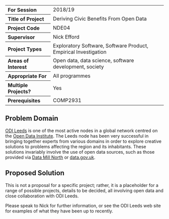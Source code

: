 <table>
<tr>
<th align="left">For Session</th>
<td>2018/19</td>
</tr>
<tr>
<th align="left">Title of Project</th>
<td>Deriving Civic Benefits From Open Data</td>
</tr>
<tr>
<th align="left">Project Code</th>
<td>NDE04</td>
</tr>
<tr>
<th align="left">Supervisor</th>
<td>Nick Efford</td>
</tr>
<tr>
<th align="left">Project Types</th>
<td>Exploratory Software, Software Product, Empirical Investigation</td>
</tr>
<tr>
<th align="left">Areas of Interest</th>
<td>Open data, data science, software development, society</td>
</tr>
<tr>
<th align="left">Appropriate For</th>
<td>All programmes</td>
</tr>
<tr>
<th align="left">Multiple Projects?</th>
<td>Yes</td>
</tr>
<tr>
<th align="left">Prerequisites</th>
<td>COMP2931</td>
</tr>
</table>

## Problem Domain

[ODI Leeds](http://odileeds.org) is one of the most active nodes in a
global network centred on the [Open Data Institute](https://theodi.org).
The Leeds node has been very successful in bringing together experts from
various domains in order to explore creative solutions to problems affecting
the region and its inhabitants.  These solutions invariably involve the use
of open data sources, such as those provided via
[Data Mill North](https://datamillnorth.org)
or [data.gov.uk](https://data.gov.uk).

## Proposed Solution

This is not a proposal for a specific project; rather, it is a placeholder
for a range of possible projects, details to be decided, all involving
open data and close collaboration with ODI Leeds.

Please speak to Nick for further information, or see the ODI Leeds web site
for examples of what they have been up to recently.
